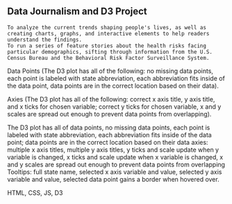 ## Data Journalism and D3 Project

    To analyze the current trends shaping people's lives, as well as creating charts, graphs, and interactive elements to help readers understand the findings. 
    To run a series of feature stories about the health risks facing particular demographics, sifting through information from the U.S. Census Bureau and the Behavioral Risk Factor Surveillance System.


Data Points (The D3 plot has all of the following: no missing data points, each point is labeled with state abbreviation, each abbreviation fits inside of the data point, data points are in the correct location based on their data).

Axies (The D3 plot has all of the following: correct x axis title, y axis title, and x ticks for chosen variable; correct y ticks for chosen variable, x and y scales are spread out enough to prevent data points from overlapping).

The D3 plot has all of data points, no missing data points, each point is labeled with state abbreviation, each abbreviation fits inside of the data point; data points are in the correct location based on their data axies: multiple x axis titles, multiple y axis titles, y ticks and scale update when y variable is changed, x ticks and scale update when x variable is changed, x and y scales are spread out enough to prevent data points from overlapping Tooltips: full state name, selected x axis variable and value, selected y axis variable and value, selected data point gains a border when hovered over.

HTML, CSS, JS, D3
